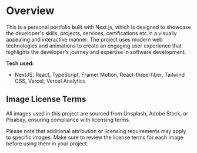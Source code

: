 # Overview

This is a personal portfolio built with Next.js, which is designed to showcase the developer's skills, projects, services, certifications etc in a visually appealing and interactive manner. The project uses modern web technologies and animations to create an engaging user experience that highlights the developer's journey and expertise in software development.

**Tech used:**
- NextJS, React, TypeScript, Framer Motion, React-three-fiber, Tailwind CSS, Vercel, Vercel Analytics

## Image License Terms

All images used in this project are sourced from Unsplash, Adobe Stock, or Pixabay, ensuring compliance with licensing terms.

Please note that additional attribution or licensing requirements may apply to specific images. Make sure to review the license terms for each image before using them in your project.

